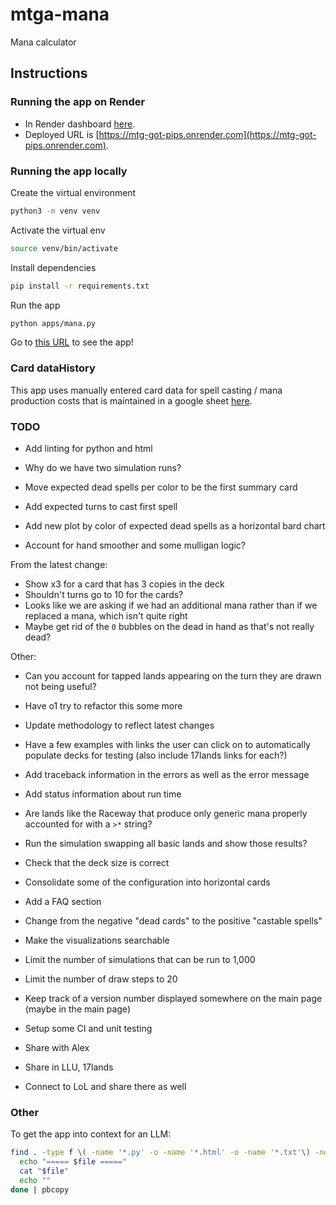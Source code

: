 # mtga-mana
Mana calculator

## Instructions

### Running the app on Render

* In Render dashboard [here](https://dashboard.render.com/web/srv-cv430uggph6c73aanba0).
* Deployed URL is [https://mtg-got-pips.onrender.com](https://mtg-got-pips.onrender.com).

### Running the app locally

Create the virtual environment

``` bash
python3 -m venv venv
```

Activate the virtual env

``` bash
source venv/bin/activate
```

Install dependencies

``` bash
pip install -r requirements.txt
```

Run the app

``` bash
python apps/mana.py
```

Go to [this URL](http://127.0.0.1:5001/) to see the app!

### Card dataHistory

This app uses manually entered card data for spell casting / mana production costs that
is maintained in a google sheet [here](https://docs.google.com/spreadsheets/d/1NzkW7K1MEjIbj91Wgb5BYoGfQQgyAi6Kc_ONQymDrb8/edit?usp=sharing).

### TODO

* Add linting for python and html

* Why do we have two simulation runs?

* Move expected dead spells per color to be the first summary card
* Add expected turns to cast first spell

* Add new plot by color of expected dead spells as a horizontal bard chart

* Account for hand smoother and some mulligan logic?

From the latest change:

* Show x3 for a card that has 3 copies in the deck
* Shouldn't turns go to 10 for the cards?
* Looks like we are asking if we had an additional mana rather than if we replaced a mana, which isn't quite right
* Maybe get rid of the `0` bubbles on the dead in hand as that's not really dead?

Other:

* Can you account for tapped lands appearing on the turn they are drawn not being useful?

* Have o1 try to refactor this some more

* Update methodology to reflect latest changes

* Have a few examples with links the user can click on to automatically populate decks for testing (also include 17lands links for each?)

* Add traceback information in the errors as well as the error message

* Add status information about run time

* Are lands like the Raceway that produce only generic mana properly accounted for with a `>*` string?

* Run the simulation swapping all basic lands and show those results?

* Check that the deck size is correct

* Consolidate some of the configuration into horizontal cards

* Add a FAQ section

* Change from the negative "dead cards" to the positive "castable spells"

* Make the visualizations searchable

* Limit the number of simulations that can be run to 1,000
* Limit the number of draw steps to 20

* Keep track of a version number displayed somewhere on the main page
(maybe in the main page)

* Setup some CI and unit testing

* Share with Alex
* Share in LLU, 17lands
* Connect to LoL and share there as well

### Other

To get the app into context for an LLM:

``` bash
find . -type f \( -name '*.py' -o -name '*.html' -o -name '*.txt'\) -not -path './venv*' -print0 | sort -z | while IFS= read -r -d '' file; do
  echo "===== $file ====="
  cat "$file"
  echo ""
done | pbcopy
```
